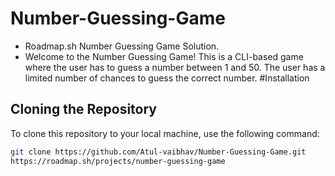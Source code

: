 ﻿# Number-Guessing-Game
- Roadmap.sh Number Guessing Game Solution.
- Welcome to the Number Guessing Game! This is a CLI-based game where the user has to guess a number between 1 and 50. The user has a limited number of chances to guess the correct number.
#Installation
## Cloning the Repository

To clone this repository to your local machine, use the following command:

```bash
git clone https://github.com/Atul-vaibhav/Number-Guessing-Game.git
https://roadmap.sh/projects/number-guessing-game
